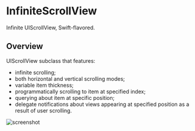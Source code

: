 # InfiniteScrollView

Infinite UIScrollView, Swift-flavored.

## Overview

UIScrollView subclass that features:

- infinite scrolling;
- both horizontal and vertical scrolling modes;
- variable item thickness;
- programmatically scrolling to item at specified index;
- querying about item at specific position;
- delegate notifications about views appearing at specified position as a result of user scrolling.

![screenshot](http://i.imgur.com/LW1OnZM.gif)
